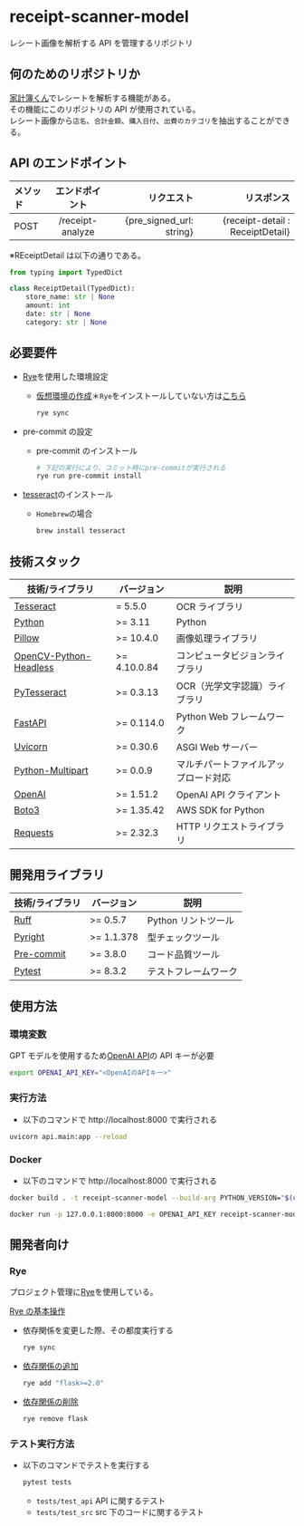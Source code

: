 # receipt-scanner-model

レシート画像を解析する API を管理するリポジトリ

## 何のためのリポジトリか

[家計簿くん](https://github.com/AyumuOgasawara/receipt-scanner)でレシートを解析する機能がある。<br>
その機能にこのリポジトリの API が使用されている。<br>
レシート画像から`店名`、`合計金額`、`購入日付`、`出費のカテゴリ`を抽出することができる。

## API のエンドポイント

| メソッド |  エンドポイント  |               リクエスト |                       リスポンス |
| :------- | :--------------: | -----------------------: | -------------------------------: |
| POST     | /receipt-analyze | {pre_signed_url: string} | {receipt-detail : ReceiptDetail} |

※REceiptDetail は以下の通りである。

```python
from typing import TypedDict

class ReceiptDetail(TypedDict):
    store_name: str | None
    amount: int
    date: str | None
    category: str | None
```

## 必要要件

- [Rye](https://rye.astral.sh/)を使用した環境設定

  - [仮想環境の作成](https://rye.astral.sh/guide/basics/#first-sync)＊`Rye`をインストールしていない方は[こちら](https://rye.astral.sh/guide/installation/)<br>
    ```sh
    rye sync
    ```

- pre-commit の設定

  - pre-commit のインストール
    ```sh
    # 下記の実行により、コミット時にpre-commitが実行される
    rye run pre-commit install
    ```

- [tesseract](https://tesseract-ocr.github.io/tessdoc/Installation.html)のインストール
  - `Homebrew`の場合
    ```sh
    brew install tesseract
    ```

## 技術スタック

| 技術/ライブラリ                                                            | バージョン   | 説明                                 |
| -------------------------------------------------------------------------- | ------------ | ------------------------------------ |
| [Tesseract](https://github.com/tesseract-ocr/tesseract)                    | = 5.5.0      | OCR ライブラリ                       |
| [Python](https://www.python.org/)                                          | >= 3.11      | Python                               |
| [Pillow](https://pypi.org/project/pillow/)                                 | >= 10.4.0    | 画像処理ライブラリ                   |
| [OpenCV-Python-Headless](https://pypi.org/project/opencv-python-headless/) | >= 4.10.0.84 | コンピュータビジョンライブラリ       |
| [PyTesseract](https://pypi.org/project/pytesseract/)                       | >= 0.3.13    | OCR（光学文字認識）ライブラリ        |
| [FastAPI](https://fastapi.tiangolo.com/ja/)                                | >= 0.114.0   | Python Web フレームワーク            |
| [Uvicorn](https://www.uvicorn.org/)                                        | >= 0.30.6    | ASGI Web サーバー                    |
| [Python-Multipart](https://multipart.fastapiexpert.com/)                   | >= 0.0.9     | マルチパートファイルアップロード対応 |
| [OpenAI](https://openai.com/index/openai-api/)                             | >= 1.51.2    | OpenAI API クライアント              |
| [Boto3](https://aws.amazon.com/jp/sdk-for-python/)                         | >= 1.35.42   | AWS SDK for Python                   |
| [Requests](https://pypi.org/project/requests/)                             | >= 2.32.3    | HTTP リクエストライブラリ            |

## 開発用ライブラリ

| 技術/ライブラリ                                         | バージョン | 説明                 |
| ------------------------------------------------------- | ---------- | -------------------- |
| [Ruff](https://docs.astral.sh/ruff/)                    | >= 0.5.7   | Python リントツール  |
| [Pyright](https://microsoft.github.io/pyright/#/)       | >= 1.1.378 | 型チェックツール     |
| [Pre-commit](https://pre-commit.com/)                   | >= 3.8.0   | コード品質ツール     |
| [Pytest](https://docs.pytest.org/en/stable/index.html#) | >= 8.3.2   | テストフレームワーク |

## 使用方法

### 環境変数

GPT モデルを使用するため[OpenAI API](https://openai.com/index/openai-api/)の API キーが必要

```sh
export OPENAI_API_KEY="<OpenAIのAPIキー>"
```

### 実行方法

- 以下のコマンドで http://localhost:8000 で実行される

```sh
uvicorn api.main:app --reload
```

### Docker

- 以下のコマンドで http://localhost:8000 で実行される

```sh
docker build . -t receipt-scanner-model --build-arg PYTHON_VERSION="$(cat .python-version)"

docker run -p 127.0.0.1:8000:8000 -e OPENAI_API_KEY receipt-scanner-model
```

## 開発者向け

### Rye

プロジェクト管理に[Rye](https://rye.astral.sh/)を使用している。<br>

[Rye の基本操作](https://rye.astral.sh/guide/basics/)

- 依存関係を変更した際、その都度実行する
  ```sh
  rye sync
  ```
- [依存関係の追加](https://rye.astral.sh/guide/basics/#adding-dependencies)
  ```sh
  rye add "flask>=2.0"
  ```
- [依存関係の削除](https://rye.astral.sh/guide/basics/#remove-a-dependency)
  ```sh
  rye remove flask
  ```

### テスト実行方法

- 以下のコマンドでテストを実行する

  ```sh
  pytest tests
  ```

  - `tests/test_api`
    API に関するテスト
  - `tests/test_src`
    src 下のコードに関するテスト
